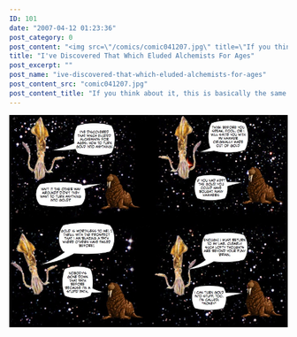 ```yaml
---
ID: 101
date: "2007-04-12 01:23:36"
post_category: 0
post_content: "<img src=\"/comics/comic041207.jpg\" title=\"If you think about it, this is basically the same as every conversation ever between a scientist and a businessman\"/>"
title: "I've Discovered That Which Eluded Alchemists For Ages"
post_excerpt: ""
post_name: "ive-discovered-that-which-eluded-alchemists-for-ages"
post_content_src: "comic041207.jpg"
post_content_title: "If you think about it, this is basically the same as every conversation ever between a scientist and a businessman"
---
```



[![If you think about it, this is basically the same as every conversation ever between a scientist and a businessman](/comics-hi-res/comic041207.jpg)](/comics-hi-res/comic041207.jpg)
